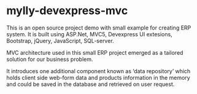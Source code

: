 # mylly-devexpress-mvc
This is an open source project demo with small example for creating ERP system. It is built using ASP.Net, MVC5, Devexpress UI extesions, Bootstrap, jQuery, JavaScript, SQL-server.

MVC architecture used in this small ERP project emerged as a tailored solution for our business problem.

It introduces one additional component known as ‘data repository’ which holds client side web-form data and products information in the memory and could be saved in the database and retrieved on user request.

